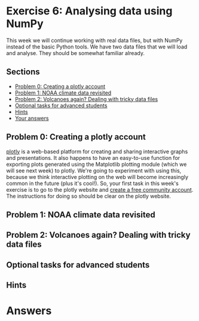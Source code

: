 # Exercise 6: Analysing data using NumPy
This week we will continue working with real data files, but with NumPy instead of the basic Python tools.
We have two data files that we will load and analyse.
They should be somewhat familiar already.

## Sections
- [Problem 0: Creating a plotly account](#problem-0-creating-a-plotly-account)
- [Problem 1: NOAA climate data revisited](#problem-1-noaa-climate-data-revisited)
- [Problem 2: Volcanoes again? Dealing with tricky data files](#problem-2-volcanoes-again-dealing-with-tricky-data-files)
- [Optional tasks for advanced students](#optional-tasks-for-advanced-students)
- [Hints](#hints)
- [Your answers](#answers)

## Problem 0: Creating a plotly account
[plotly](https://plot.ly/) is a web-based platform for creating and sharing interactive graphs and presentations.
It also happens to have an easy-to-use function for exporting plots generated using the Matplotlib plotting module (which we will see next week) to plotly.
We're going to experiment with using this, because we think interactive plotting on the web will become increasingly common in the future (plus it's cool!).
So, your first task in this week's exercise is to go to the plotly website and [create a free community account](https://plot.ly/accounts/login/?action=signup).
The instructions for doing so should be clear on the plotly website.

## Problem 1: NOAA climate data revisited

## Problem 2: Volcanoes again? Dealing with tricky data files

## Optional tasks for advanced students

## Hints

# Answers
